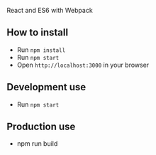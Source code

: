 
React and ES6 with Webpack

## How to install

* Run `npm install`
* Run `npm start`
* Open `http://localhost:3000` in your browser

## Development use

* Run `npm start`

## Production use

* npm run build
